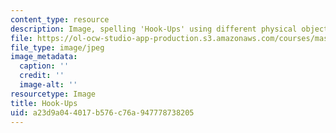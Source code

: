 ```yaml
---
content_type: resource
description: Image, spelling 'Hook-Ups' using different physical objects.
file: https://ol-ocw-studio-app-production.s3.amazonaws.com/courses/mas-714j-technologies-for-creative-learning-fall-2009/a23d9a044017b576c76a947778738205_assn4_banner.jpg
file_type: image/jpeg
image_metadata:
  caption: ''
  credit: ''
  image-alt: ''
resourcetype: Image
title: Hook-Ups
uid: a23d9a04-4017-b576-c76a-947778738205
---
```

